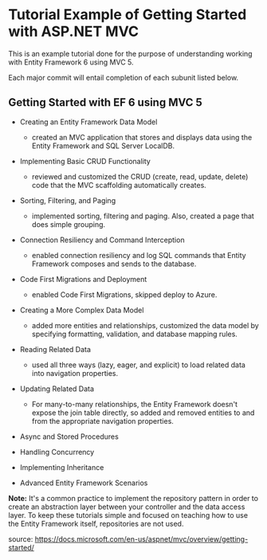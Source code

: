 # Tutorial Example of Getting Started with ASP.NET MVC

This is an example tutorial done for the purpose of understanding working with Entity Framework 6 using MVC 5. 

Each major commit will entail completion of each subunit listed below. 


Getting Started with EF 6 using MVC 5
--------------------------------------

- Creating an Entity Framework Data Model
    - created an MVC application that stores and displays data using the Entity Framework and SQL Server LocalDB.
- Implementing Basic CRUD Functionality
    - reviewed and customized the CRUD (create, read, update, delete) code that the MVC scaffolding automatically creates. 
- Sorting, Filtering, and Paging
    - implemented sorting, filtering and paging. Also, created a page that does simple grouping.
- Connection Resiliency and Command Interception
    - enabled connection resiliency and log SQL commands that Entity Framework composes and sends to the database.
- Code First Migrations and Deployment
    - enabled Code First Migrations, skipped deploy to Azure.
- Creating a More Complex Data Model
    - added more entities and relationships, customized the data model by specifying formatting, validation, and database mapping rules. 
- Reading Related Data
    - used all three ways (lazy, eager, and explicit) to load related data into navigation properties. 
- Updating Related Data
    - For many-to-many relationships, the Entity Framework doesn't expose the join table directly, so added and removed entities to and from the appropriate navigation properties.
- Async and Stored Procedures

- Handling Concurrency

- Implementing Inheritance

- Advanced Entity Framework Scenarios



**Note:** 
It's a common practice to implement the repository pattern in order to create an abstraction layer between your controller and the data access layer. To keep these tutorials simple and focused on teaching how to use the Entity Framework itself, repositories are not used. 

source: https://docs.microsoft.com/en-us/aspnet/mvc/overview/getting-started/
